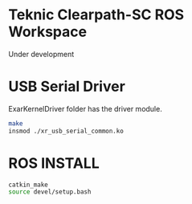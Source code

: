 # Teknic Clearpath-SC ROS Workspace
Under development
# USB Serial Driver
ExarKernelDriver folder has the driver module.
``` bash 
make
insmod ./xr_usb_serial_common.ko
```
# ROS INSTALL
``` bash 
catkin_make
source devel/setup.bash
```